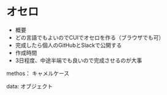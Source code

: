# オセロ

- 概要
 - どの言語でもよいのでCUIでオセロを作る（ブラウザでも可）
 - 完成したら個人のGitHubとSlackで公開する
- 作成時間
 - 3日程度、中途半端でも良いので完成させるのが大事 


methos：
キャメルケース

data:
オブジェクト
